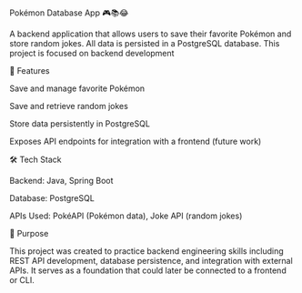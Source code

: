 Pokémon Database App 🎮📚😂

A backend application that allows users to save their favorite Pokémon and store random jokes. All data is persisted in a PostgreSQL database. This project is focused on backend development

🚀 Features

Save and manage favorite Pokémon

Save and retrieve random jokes

Store data persistently in PostgreSQL

Exposes API endpoints for integration with a frontend (future work)

🛠️ Tech Stack

Backend: Java, Spring Boot

Database: PostgreSQL

APIs Used: PokéAPI (Pokémon data), Joke API (random jokes)

🎯 Purpose

This project was created to practice backend engineering skills including REST API development, database persistence, and integration with external APIs. It serves as a foundation that could later be connected to a frontend or CLI.
